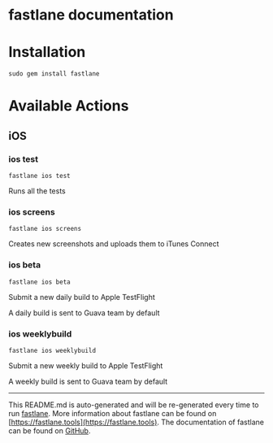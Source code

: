 fastlane documentation
================
# Installation
```
sudo gem install fastlane
```
# Available Actions
## iOS
### ios test
```
fastlane ios test
```
Runs all the tests
### ios screens
```
fastlane ios screens
```
Creates new screenshots and uploads them to iTunes Connect
### ios beta
```
fastlane ios beta
```
Submit a new daily build to Apple TestFlight

A daily build is sent to Guava team by default
### ios weeklybuild
```
fastlane ios weeklybuild
```
Submit a new weekly build to Apple TestFlight

A weekly build is sent to Guava team by default

----

This README.md is auto-generated and will be re-generated every time to run [fastlane](https://fastlane.tools).
More information about fastlane can be found on [https://fastlane.tools](https://fastlane.tools).
The documentation of fastlane can be found on [GitHub](https://github.com/fastlane/fastlane/tree/master/fastlane).